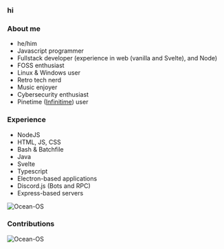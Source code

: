 ### hi
### About me
<ul>
<li>he/him</li>
<li>Javascript programmer</li>
<li>Fullstack developer (experience in web (vanilla and Svelte), and Node)</li>
<li>FOSS enthusiast</li>
<li>Linux & Windows user</li>
<li>Retro tech nerd</li>
<li>Music enjoyer</li>
<li>Cybersecurity enthusiast</li>
<li>Pinetime (<a href="https://github.com/InfiniTimeOrg/InfiniTime">Infinitime</a>) user</li>
</ul>

### Experience
<ul>
  <li>NodeJS</li>
  <li>HTML, JS, CSS</li>
  <li>Bash & Batchfile</li>
  <li>Java</li>
  <li>Svelte</li>
  <li>Typescript</li>
  <li>Electron-based applications</li>
  <li>Discord.js (Bots and RPC)</li>
  <li>Express-based servers</li>
</ul>
<img align="center" src="https://github-readme-stats.vercel.app/api/top-langs?username=Ocean-OS&show_icons=true&locale=en&layout=compact&theme=dark&bg_color=000000&text_color=ffffff" alt="Ocean-OS" /><br>

<!--
**Ocean-OS/Ocean-OS** is a ✨ _special_ ✨ repository because its `README.md` (this file) appears on your GitHub profile.

Here are some ideas to get you started:

<li>🔭 I’m currently working on ...
<li>🌱 I’m currently learning ...
<li>👯 I’m looking to collaborate on ...
<li>🤔 I’m looking for help with ...
<li>💬 Ask me about ...
<li>📫 How to reach me: ...
<li>😄 Pronouns: ...
<li>⚡ Fun fact: ...
-->
  
### Contributions
<img align="center" src="https://github-readme-stats.vercel.app/api?username=Ocean-OS&show_icons=true&locale=en&theme=dark&bg_color=000000" alt="Ocean-OS" />

